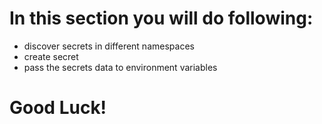 # In this section you will do following:

- discover secrets in different namespaces
- create secret
- pass the secrets data to environment variables

# Good Luck!
